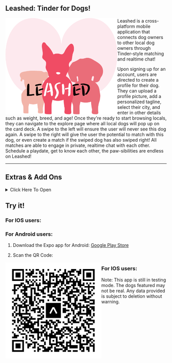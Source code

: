 ## Leashed: Tinder for Dogs!
<img align="left" width="350" height="300" src="/assets/leashed.png">
<p>Leashed is a cross-platform mobile application that connects dog owners to other local dog owners through Tinder-style matching and realtime chat!</p>


Upon signing up for an account, users are directed to create a profile for their dog. They can upload a profile picture, add a personalized tagline, select their city, and enter in other details such as weight, breed, and age! Once they're ready to start browsing locals, they can navigate to the explore page where all local dogs will pop up on the card deck. A swipe to the left will ensure the user will never see this dog again. A swipe to the right will give the user the potential to match with this dog, or even create a match if the swiped dog has also swiped right! All matches are able to engage in private, realtime chat with each other. Schedule a playdate, get to know each other, the paw-sibilities are endless on Leashed!  


--------
## Extras & Add Ons

<details><summary>Click Here To Open</summary>

### Chat Feature:

- as a user, i want to be able to delete a message of mine
- have timestamps displayed when messages are sent

### Community Chat:

- message boards
- product suggestions

### Other Add-Ons:

- weight history
- breed info and suggestions
- create/view vet info. If no vet, we want to enable location search.

- create/view calendar:
  - push notifications
  - grooming
  - vaccines
  - medications

</details>

## Try it!
### For IOS users:


### For Android users:
1. Download the Expo app for Android: [Google Play Store](https://play.google.com/store/apps/details?id=host.exp.exponent&hl=en_US&gl=US)

2. Scan the QR Code:
 <img align="left" width="300" height="300" src="/assets/expo-go.svg">

   
### For IOS users:

Note: This app is still in testing mode. The dogs featured may not be real. Any data provided is subject to deletion without warning.
